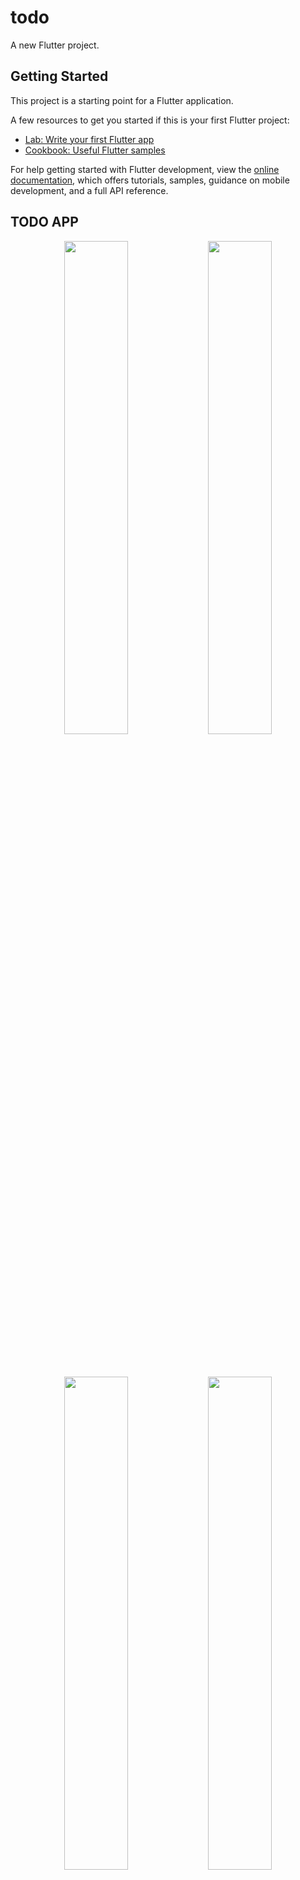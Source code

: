# todo

A new Flutter project.

## Getting Started

This project is a starting point for a Flutter application.

A few resources to get you started if this is your first Flutter project:

- [Lab: Write your first Flutter app](https://docs.flutter.dev/get-started/codelab)
- [Cookbook: Useful Flutter samples](https://docs.flutter.dev/cookbook)

For help getting started with Flutter development, view the
[online documentation](https://docs.flutter.dev/), which offers tutorials,
samples, guidance on mobile development, and a full API reference.



## TODO APP 

<p align="center">
  <img src="https://github.com/jonik2909/To-Do-Flutter-/assets/65108313/0757c985-e3c0-42f6-a256-ff6c72b958dc" width="45%" />
  <img src="https://github.com/jonik2909/To-Do-Flutter-/assets/65108313/d2d16862-a281-400f-bd52-a11e42e8cf77" width="45%" />
</p>

<br />
<br />

<p align="center">
  <img src="https://github.com/jonik2909/To-Do-Flutter-/assets/65108313/6b554e69-de51-49df-b8ad-325f91c2d100" width="45%" />
  <img src="https://github.com/jonik2909/To-Do-Flutter-/assets/65108313/36f458be-2b98-47e3-80b1-474105af5668" width="45%" />
</p>

